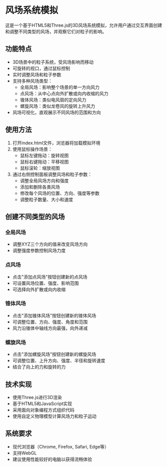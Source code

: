 # 风场系统模拟

这是一个基于HTML5和Three.js的3D风场系统模拟，允许用户通过交互界面创建和调整不同类型的风场，并观察它们对粒子的影响。

## 功能特点

- 3D场景中的粒子系统，受风场影响而移动
- 可旋转的视口，通过鼠标控制
- 实时调整风场和粒子参数
- 支持多种风场类型：
  - 全局风场：影响整个场景的单一方向风力
  - 点风场：从中心点向外扩散或向内收缩的风力
  - 锥体风场：类似电风扇的定向风力
  - 螺旋风场：类似龙卷风的旋转上升风力
- 风场可视化，直观展示不同风场的范围和方向

## 使用方法

1. 打开index.html文件，浏览器将加载模拟环境
2. 使用鼠标操作场景：
   - 鼠标左键拖动：旋转视图
   - 鼠标右键拖动：平移视图
   - 鼠标滚轮：缩放视图
3. 通过右侧控制面板调整风场和粒子参数：
   - 调整全局风场方向和强度
   - 添加和删除各类风场
   - 修改每个风场的位置、方向、强度等参数
   - 调整粒子数量、大小和速度

## 创建不同类型的风场

### 全局风场
- 调整XYZ三个方向的值来改变风场方向
- 调整强度参数控制风场力度

### 点风场
- 点击"添加点风场"按钮创建新的点风场
- 可设置风场位置、强度、影响范围
- 可选择向外扩散或向内收缩

### 锥体风场
- 点击"添加锥体风场"按钮创建新的锥体风场
- 可调整位置、方向、强度、角度和范围
- 风力沿锥体中轴线方向最强，向外递减

### 螺旋风场
- 点击"添加螺旋风场"按钮创建新的螺旋风场
- 可调整位置、上升方向、强度、半径和旋转速度
- 结合了向上的力和旋转的力

## 技术实现

- 使用Three.js进行3D渲染
- 基于HTML5和JavaScript实现
- 采用面向对象编程方式组织代码
- 使用自定义物理模型计算风场力和粒子运动

## 系统要求

- 现代浏览器（Chrome, Firefox, Safari, Edge等）
- 支持WebGL
- 建议使用性能较好的电脑以获得流畅体验 